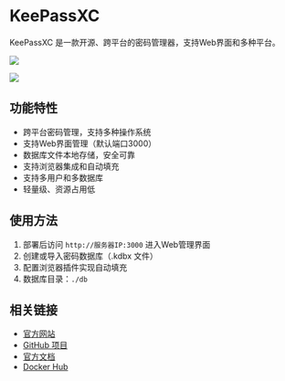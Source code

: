# KeePassXC

KeePassXC 是一款开源、跨平台的密码管理器，支持Web界面和多种平台。

![](https://cdn.jsdelivr.net/gh/xiaoY233/PicList@main/public/assets/KeePassXC.png)

![](https://img.shields.io/badge/Copyright-arch3rPro-ff9800?style=flat&logo=github&logoColor=white)

## 功能特性

- 跨平台密码管理，支持多种操作系统
- 支持Web界面管理（默认端口3000）
- 数据库文件本地存储，安全可靠
- 支持浏览器集成和自动填充
- 支持多用户和多数据库
- 轻量级、资源占用低

## 使用方法

1. 部署后访问 `http://服务器IP:3000` 进入Web管理界面
2. 创建或导入密码数据库（.kdbx 文件）
3. 配置浏览器插件实现自动填充
4. 数据库目录：`./db`

## 相关链接

- [官方网站](https://keepassxc.org/)
- [GitHub 项目](https://github.com/keepassxreboot/keepassxc)
- [官方文档](https://keepassxc.org/docs/)
- [Docker Hub](https://hub.docker.com/r/linuxserver/keepassxc) 